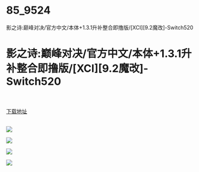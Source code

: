 # 85_9524
影之诗:巅峰对决/官方中文/本体+1.3.1升补整合即撸版/[XCI][9.2魔改]-Switch520
# 影之诗:巅峰对决/官方中文/本体+1.3.1升补整合即撸版/[XCI][9.2魔改]-Switch520
 <br/></br>
[下载地址](https://www.switch520.cc/article/9524 "下载地址")
<br/></br>

<p><strong><img src="https://www.switch520.cc/muke_img/upload_art_editor_20201204-1_d5ceccfaee89413947922afb03962c07.jpg"></strong></p>
<p><strong><img src="https://www.switch520.cc/muke_img/upload_art_editor_20201204-1_7fbe6add88af296f0d4cb5097bf84d5c.jpg"></strong></p>
<p><strong><img src="https://www.switch520.cc/muke_img/upload_art_editor_20201204-1_85118d694ebe56ab6e6772615a0f450f.jpg"></strong></p>
<p><strong><img src="https://www.switch520.cc/muke_img/upload_art_editor_20201204-1_6cd6c5cd37b3b4d66da838ffeafc0ec8.jpg"></strong><strong><br>
</strong></p>
<p><strong>&nbsp;</strong></p>
<p><strong>&nbsp;</strong></p>
